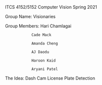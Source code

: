 ITCS 4152/5152 Computer Vision    Spring 2021

Group Name: Visionaries

Group Members:  Hari Chamlagai

                Cade Mack
                
                Amanda Cheng
                
                AJ Daodu
                
                Haroon Kaid 
                
                Aryani Patel
                
                
The Idea: Dash Cam License Plate Detection
